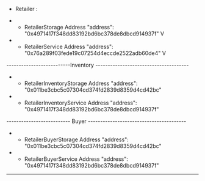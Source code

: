 
- Retailer :

* - RetailerStorage Address
"address": "0x4971417f348dd83192bd6bc378de8dbcd914937f" V


* - RetailerService Address
"address": "0x76a289f03fede19c07254d4eccde2522adb60de4" V

--------------------------Inventory --------------------------------------

* - RetailerInventoryStorage Address
"address": "0x011be3cbc5c07304cd374fd2839d8359d4cd42bc"


* - RetailerInventoryService Address
"address": "0x4971417f348dd83192bd6bc378de8dbcd914937f"

-------------------------- Buyer ----------------------------------------

* - RetailerBuyerStorage Address
"address": "0x011be3cbc5c07304cd374fd2839d8359d4cd42bc"


* - RetailerBuyerService Address
"address": "0x4971417f348dd83192bd6bc378de8dbcd914937f"


-----------------------------------------------------------------------------
